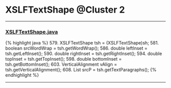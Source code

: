 # XSLFTextShape @Cluster 2

***

### [XSLFTextShape.java](https://searchcode.com/codesearch/view/97406813/)
{% highlight java %}
579. XSLFTextShape tsh = (XSLFTextShape)sh;
581. boolean srcWordWrap = tsh.getWordWrap();
586. double leftInset = tsh.getLeftInset();
590. double rightInset = tsh.getRightInset();
594. double topInset = tsh.getTopInset();
598. double bottomInset = tsh.getBottomInset();
603. VerticalAlignment vAlign = tsh.getVerticalAlignment();
608. List<XSLFTextParagraph> srcP = tsh.getTextParagraphs();
{% endhighlight %}

***

